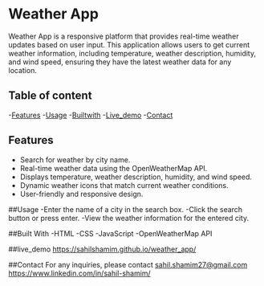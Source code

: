 # Weather App

Weather App is a responsive platform that provides real-time weather updates based on user input. This application allows users to get current weather information, including temperature, weather description, humidity, and wind speed, ensuring they have the latest weather data for any location.

## Table of content
-[Features](#Features)
-[Usage](#Usage)
-[Builtwith](#Builtwith)
-[Live_demo](#Live_demo)
-[Contact](#Contact)


## Features

- Search for weather by city name.
- Real-time weather data using the OpenWeatherMap API.
- Displays temperature, weather description, humidity, and wind speed.
- Dynamic weather icons that match current weather conditions.
- User-friendly and responsive design.

##Usage
-Enter the name of a city in the search box.
-Click the search button or press enter.
-View the weather information for the entered city.

##Built With
-HTML
-CSS
-JavaScript
-OpenWeatherMap API

##live_demo
https://sahilshamim.github.io/weather_app/

##Contact 
For any inquiries, please contact sahil.shamim27@gmail.com 
https://www.linkedin.com/in/sahil-shamim/
